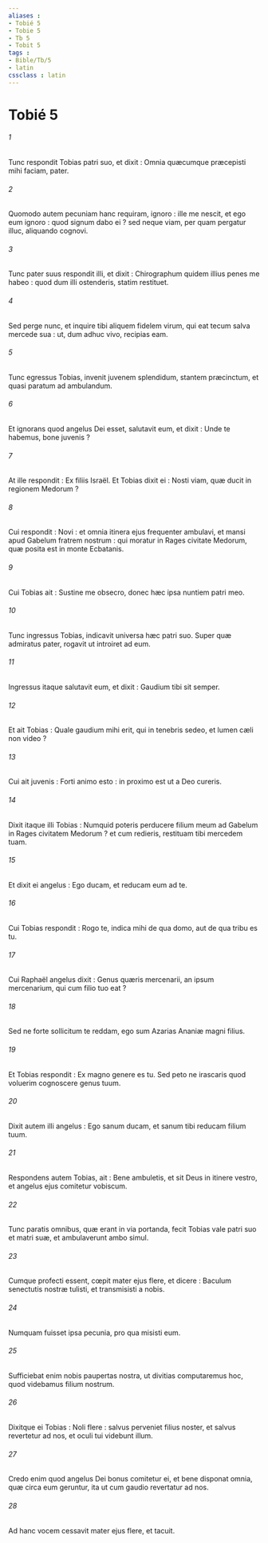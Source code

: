 ```yaml
---
aliases : 
- Tobié 5
- Tobie 5
- Tb 5
- Tobit 5
tags : 
- Bible/Tb/5
- latin
cssclass : latin
---
```


# Tobié 5

###### 1
Tunc respondit Tobias patri suo, et dixit : Omnia quæcumque præcepisti mihi faciam, pater.
###### 2
Quomodo autem pecuniam hanc requiram, ignoro : ille me nescit, et ego eum ignoro : quod signum dabo ei ? sed neque viam, per quam pergatur illuc, aliquando cognovi.
###### 3
Tunc pater suus respondit illi, et dixit : Chirographum quidem illius penes me habeo : quod dum illi ostenderis, statim restituet.
###### 4
Sed perge nunc, et inquire tibi aliquem fidelem virum, qui eat tecum salva mercede sua : ut, dum adhuc vivo, recipias eam.
###### 5
Tunc egressus Tobias, invenit juvenem splendidum, stantem præcinctum, et quasi paratum ad ambulandum.
###### 6
Et ignorans quod angelus Dei esset, salutavit eum, et dixit : Unde te habemus, bone juvenis ?
###### 7
At ille respondit : Ex filiis Israël. Et Tobias dixit ei : Nosti viam, quæ ducit in regionem Medorum ?
###### 8
Cui respondit : Novi : et omnia itinera ejus frequenter ambulavi, et mansi apud Gabelum fratrem nostrum : qui moratur in Rages civitate Medorum, quæ posita est in monte Ecbatanis.
###### 9
Cui Tobias ait : Sustine me obsecro, donec hæc ipsa nuntiem patri meo.
###### 10
Tunc ingressus Tobias, indicavit universa hæc patri suo. Super quæ admiratus pater, rogavit ut introiret ad eum.
###### 11
Ingressus itaque salutavit eum, et dixit : Gaudium tibi sit semper.
###### 12
Et ait Tobias : Quale gaudium mihi erit, qui in tenebris sedeo, et lumen cæli non video ?
###### 13
Cui ait juvenis : Forti animo esto : in proximo est ut a Deo cureris.
###### 14
Dixit itaque illi Tobias : Numquid poteris perducere filium meum ad Gabelum in Rages civitatem Medorum ? et cum redieris, restituam tibi mercedem tuam.
###### 15
Et dixit ei angelus : Ego ducam, et reducam eum ad te.
###### 16
Cui Tobias respondit : Rogo te, indica mihi de qua domo, aut de qua tribu es tu.
###### 17
Cui Raphaël angelus dixit : Genus quæris mercenarii, an ipsum mercenarium, qui cum filio tuo eat ?
###### 18
Sed ne forte sollicitum te reddam, ego sum Azarias Ananiæ magni filius.
###### 19
Et Tobias respondit : Ex magno genere es tu. Sed peto ne irascaris quod voluerim cognoscere genus tuum.
###### 20
Dixit autem illi angelus : Ego sanum ducam, et sanum tibi reducam filium tuum.
###### 21
Respondens autem Tobias, ait : Bene ambuletis, et sit Deus in itinere vestro, et angelus ejus comitetur vobiscum.
###### 22
Tunc paratis omnibus, quæ erant in via portanda, fecit Tobias vale patri suo et matri suæ, et ambulaverunt ambo simul.
###### 23
Cumque profecti essent, cœpit mater ejus flere, et dicere : Baculum senectutis nostræ tulisti, et transmisisti a nobis.
###### 24
Numquam fuisset ipsa pecunia, pro qua misisti eum.
###### 25
Sufficiebat enim nobis paupertas nostra, ut divitias computaremus hoc, quod videbamus filium nostrum.
###### 26
Dixitque ei Tobias : Noli flere : salvus perveniet filius noster, et salvus revertetur ad nos, et oculi tui videbunt illum.
###### 27
Credo enim quod angelus Dei bonus comitetur ei, et bene disponat omnia, quæ circa eum geruntur, ita ut cum gaudio revertatur ad nos.
###### 28
Ad hanc vocem cessavit mater ejus flere, et tacuit.
